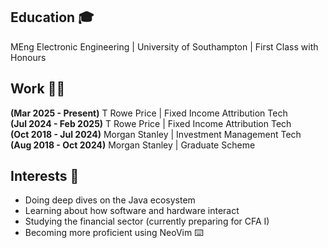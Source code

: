 ## Education 🎓
MEng Electronic Engineering | University of Southampton | First Class with Honours

## Work 🧑‍💻
<b>(Mar 2025 - Present)</b> T Rowe Price | Fixed Income Attribution Tech <br>
<b>(Jul 2024 - Feb 2025)</b> T Rowe Price | Fixed Income Attribution Tech <br>
<b>(Oct 2018 - Jul 2024)</b> Morgan Stanley | Investment Management Tech <br>
<b>(Aug 2018 - Oct 2024)</b> Morgan Stanley | Graduate Scheme

## Interests 📖
- Doing deep dives on the Java ecosystem
- Learning about how software and hardware interact
- Studying the financial sector (currently preparing for CFA I)
- Becoming more proficient using NeoVim ⌨️
